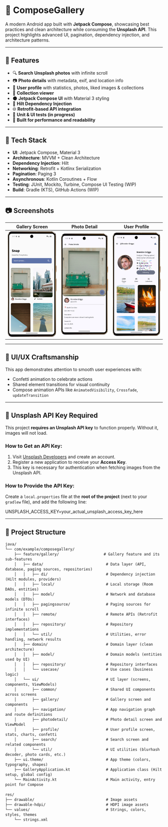 # 📸 ComposeGallery

A modern Android app built with **Jetpack Compose**, showcasing best practices and clean architecture while consuming the **Unsplash API**. This project highlights advanced UI, pagination, dependency injection, and architecture patterns.

---

## 🚀 Features

- 🔍 **Search Unsplash photos** with infinite scroll
- 📷 **Photo details** with metadata, exif, and location info
- 👤 **User profile** with statistics, photos, liked images & collections
- 📂 **Collection viewer**
- 🌑 **Jetpack Compose UI** with Material 3 styling
- 💉 **Hilt Dependency Injection**
- 🌐 **Retrofit-based API integration**
- 🧪 **Unit & UI tests (in progress)**
- 🎯 **Built for performance and readability**

---

## 🧱 Tech Stack

- **UI**: Jetpack Compose, Material 3
- **Architecture**: MVVM + Clean Architecture
- **Dependency Injection**: Hilt
- **Networking**: Retrofit + Kotlinx Serialization
- **Pagination**: Paging 3
- **Asynchronous**: Kotlin Coroutines + Flow
- **Testing**: JUnit, Mockito, Turbine, Compose UI Testing (WIP)
- **Build**: Gradle (KTS), GitHub Actions (WIP)

---

## 📷 Screenshots

| Gallery Screen        | Photo Detail         | User Profile          |
|------------------------|-----------------------|------------------------|
| ![Gallery](assets/Screenshot_gallery.png) | ![Detail](assets/Screenshot_photo_details.png) | ![Profile](assets/Screenshot_user_profile_confetti.png) |


---

## 🎨 UI/UX Craftsmanship

This app demonstrates attention to smooth user experiences with:

- Confetti animation to celebrate actions
- Shared element transitions for visual continuity
- Compose animation APIs like `AnimatedVisibility`, `Crossfade`, `updateTransition`

---

## 🔑 Unsplash API Key Required

This project **requires an Unsplash API key** to function properly. Without it, images will not load.

### How to Get an API Key:
1. Visit [Unsplash Developers](https://unsplash.com/developers) and create an account.
2. Register a new application to receive your **Access Key**.
3. This key is necessary for authentication when fetching images from the Unsplash API.

### How to Provide the API Key:
Create a `local.properties` file at the **root of the project** (next to your `gradlew` file), and add the following line:

UNSPLASH_ACCESS_KEY=your_actual_unsplash_access_key_here

---

## 📂 Project Structure

```plaintext
java/
└── com/example/composegallery/
    ├── feature/gallery/                    # Gallery feature and its sub-features
    │   ├── data/                            # Data layer (API, database, paging sources, repositories)
    │   │   ├── di/                          # Dependency injection (Hilt modules, providers)
    │   │   ├── local/                       # Local storage (Room DAOs, entities)
    │   │   ├── model/                       # Network and database models (DTOs)
    │   │   ├── pagingsource/                # Paging sources for infinite scroll
    │   │   ├── remote/                      # Remote APIs (Retrofit interfaces)
    │   │   ├── repository/                  # Repository implementations
    │   │   └── util/                        # Utilities, error handling, network results
    │   ├── domain/                          # Domain layer (clean architecture)
    │   │   ├── model/                       # Domain models (entities used by UI)
    │   │   ├── repository/                  # Repository interfaces
    │   │   └── usecase/                     # Use cases (business logic)
    │   └── ui/                              # UI layer (screens, components, ViewModels)
    │       ├── common/                      # Shared UI components across screens
    │       ├── gallery/                     # Gallery screen and components
    │       ├── navigation/                  # App navigation graph and route definitions
    │       ├── photodetail/                 # Photo detail screen and ViewModel
    │       ├── profile/                     # User profile screen, stats, charts, confetti
    │       ├── search/                      # Search screen and related components
    │       └── util/                        # UI utilities (blurhash decoder, photo cards, etc.)
    ├── ui.theme/                            # App theme (colors, typography, shapes)
    ├── GalleryApplication.kt                # Application class (Hilt setup, global config)
    └── MainActivity.kt                      # Main activity, entry point for Compose

res/
├── drawable/                                # Image assets
├── drawable-hdpi/                           # HDPI image assets
└── values/                                  # Strings, colors, styles, themes
    └── strings.xml



